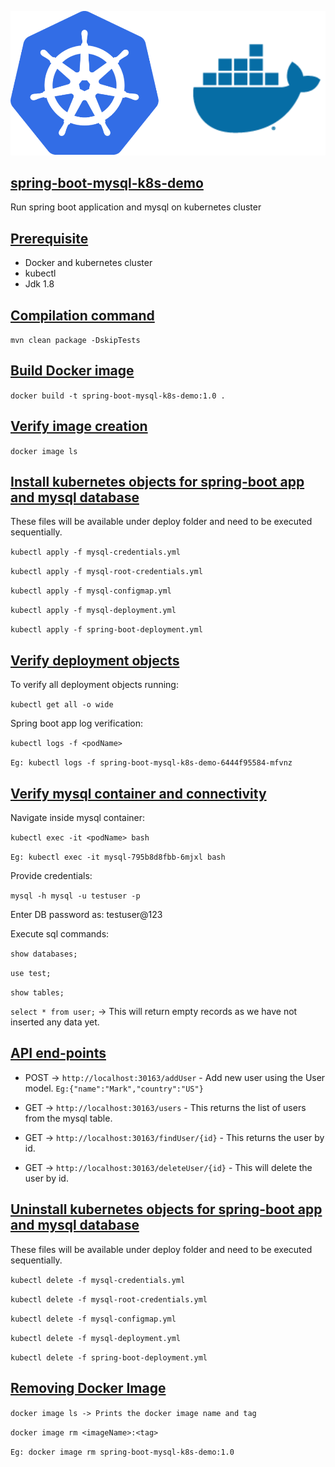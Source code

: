 ![](./img/kubernetes-docker.svg)

## [spring-boot-mysql-k8s-demo](#spring-boot-mysql-k8s-demo)

Run spring boot application and mysql on kubernetes cluster

## [Prerequisite](#Prerequisite)
* Docker and kubernetes cluster
* kubectl
* Jdk 1.8

## [Compilation command](#compilation-command)
```mvn clean package -DskipTests```

## [Build Docker image](#build-docker-image)
```docker build -t spring-boot-mysql-k8s-demo:1.0 .```

## [Verify image creation](#verify-image-creation)
```docker image ls```

## [Install kubernetes objects for spring-boot app and mysql database](#create-k8s)
These files will be available under deploy folder and need to be executed sequentially.

```kubectl apply -f mysql-credentials.yml```

```kubectl apply -f mysql-root-credentials.yml```

```kubectl apply -f mysql-configmap.yml```

```kubectl apply -f mysql-deployment.yml```

```kubectl apply -f spring-boot-deployment.yml```

## [Verify deployment objects](#verify-deployment-objects)


To verify all deployment objects running:

```kubectl get all -o wide```

Spring boot app log verification:

```kubectl logs -f <podName>```

```Eg: kubectl logs -f spring-boot-mysql-k8s-demo-6444f95584-mfvnz```

## [Verify mysql container and connectivity](#Verify-mysql-container)

Navigate inside mysql container:

```kubectl exec -it <podName> bash```

```Eg: kubectl exec -it mysql-795b8d8fbb-6mjxl bash```

Provide credentials:

```mysql -h mysql -u testuser -p```

Enter DB password as: testuser@123

Execute sql commands:

```show databases;```

```use test;```

```show tables;```

```select * from user;``` -> This will return empty records as we have not inserted any data yet.

## [API end-points](#API-end-points)

- POST -> `http://localhost:30163/addUser` - Add new user using the User model. 
`Eg:{"name":"Mark","country":"US"}`

- GET -> `http://localhost:30163/users` - This returns the list of users from the mysql table.

- GET -> `http://localhost:30163/findUser/{id}` - This returns the user by id.

- GET -> `http://localhost:30163/deleteUser/{id}` - This will delete the user by id.

## [Uninstall kubernetes objects for spring-boot app and mysql database ](#uninstall)
These files will be available under deploy folder and need to be executed sequentially.

```kubectl delete -f mysql-credentials.yml```

```kubectl delete -f mysql-root-credentials.yml```

```kubectl delete -f mysql-configmap.yml```

```kubectl delete -f mysql-deployment.yml```

```kubectl delete -f spring-boot-deployment.yml```

## [Removing Docker Image](#removing-docker-image)

```docker image ls -> Prints the docker image name and tag```

```docker image rm <imageName>:<tag>```

`Eg: docker image rm spring-boot-mysql-k8s-demo:1.0`